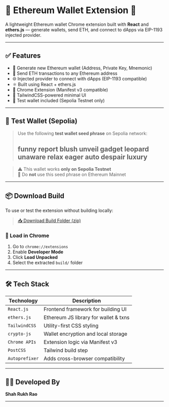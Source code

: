 # 🦊 Ethereum Wallet Extension 🔐

A lightweight Ethereum wallet Chrome extension built with **React** and **ethers.js** — generate wallets, send ETH, and connect to dApps via EIP-1193 injected provider.

---

## ✅ Features

- 🔐 Generate new Ethereum wallet (Address, Private Key, Mnemonic)
- 💸 Send ETH transactions to any Ethereum address
- 🌐 Injected provider to connect with dApps (EIP-1193 compatible)
- ⚛️ Built using React + ethers.js
- 🧩 Chrome Extension (Manifest v3 compatible)
- 🎨 TailwindCSS-powered minimal UI
- 🧪 Test wallet included (Sepolia Testnet only)

---

## 🧪 Test Wallet (Sepolia)

> Use the following **test wallet seed phrase** on Sepolia network:
> ## funny report blush unveil gadget leopard unaware relax eager auto despair luxury

> ⚠️ This wallet works **only on Sepolia Testnet**  
> 🚫 Do **not** use this seed phrase on Ethereum Mainnet

---

## 📦 Download Build

To use or test the extension without building locally:

> [📥 Download Build Folder (zip)](https://github.com/syncrao/Eth-Wallet-Extension/releases/download/v1.0.0/build.zip)

### 🧩 Load in Chrome

1. Go to `chrome://extensions`
2. Enable **Developer Mode**
3. Click **Load Unpacked**
4. Select the extracted `build/` folder

---

## 🛠 Tech Stack

| Technology       | Description                             |
|------------------|-----------------------------------------|
| `React.js`       | Frontend framework for building UI      |
| `ethers.js`      | Ethereum JS library for wallet & txns   |
| `TailwindCSS`    | Utility-first CSS styling               |
| `crypto-js`      | Wallet encryption and local storage     |
| `Chrome APIs`    | Extension logic via Manifest v3         |
| `PostCSS`        | Tailwind build step                     |
| `Autoprefixer`   | Adds cross-browser compatibility        |

---

## 👨‍💻 Developed By

**Shah Rukh Rao**

---




